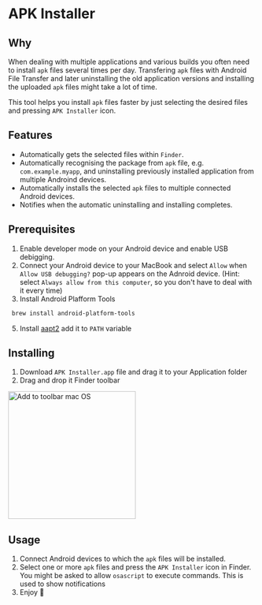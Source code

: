 # APK Installer

## Why
When dealing with multiple applications and various builds you often need to install `apk` files several times per day. Transfering `apk` files with Android File Transfer and later uninstalling the old application versions and installing the uploaded `apk` files might take a lot of time.

This tool helps you install `apk` files faster by just selecting the desired files and pressing `APK Installer` icon.

## Features
- Automatically gets the selected files within `Finder`.
- Automatically recognising the package from `apk` file, e.g. `com.example.myapp`, and uninstalling previously installed application from multiple Androind devices.
- Automatically installs the selected `apk` files to multiple connected Android devices.
- Notifies when the automatic uninstalling and installing completes.

## Prerequisites
1. Enable developer mode on your Android device and enable USB debigging.
2. Connect your Android device to your MacBook and select `Allow` when `Allow USB debugging?` pop-up appears on the Adnroid device. (Hint: select `Always allow from this computer`, so you don't have to deal with it every time)
3. Install Android Plafform Tools
```bash
 brew install android-platform-tools
```
5. Install [aapt2](https://developer.android.com/studio/command-line/aapt2) add it to `PATH` variable

## Installing 
1. Download `APK Installer.app` file and drag it to your Application folder
2. Drag and drop it Finder toolbar
<img width="259" alt="Add to toolbar mac OS" src="https://user-images.githubusercontent.com/1680908/120107324-52cfa980-c169-11eb-8351-a057de9b886f.png">

## Usage
1. Connect Android devices to which the `apk` files will be installed.
2. Select one or more `apk` files and press the `APK Installer` icon in Finder. You might be asked to allow `osascript` to execute commands. This is used to show notifications
3. Enjoy 🙂


